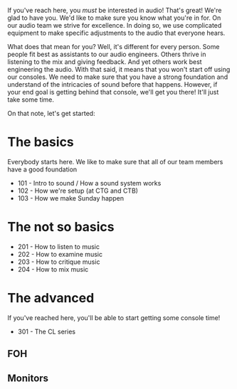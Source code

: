 <!-- TITLE: Training -->
<!-- SUBTITLE: A quick summary of Training -->

If you've reach here, you _must_ be interested in audio! That's great! We're glad to have you. We'd like to make sure you know what you're in for. On our audio team we strive for excellence. In doing so, we use complicated equipment to make specific adjustments to the audio that everyone hears. 

What does that mean for you? Well, it's different for every person. Some people fit best as assistants to our audio engineers. Others thrive in listening to the mix and giving feedback. And yet others work best engineering the audio. With that said, it means that you won't start off using our consoles. We need to make sure that you have a strong foundation and understand of the intricacies of sound before that happens. However, if your end goal is getting behind that console, we'll get you there! It'll just take some time. 

On that note, let's get started:
# The basics
Everybody starts here. We like to make sure that all of our team members have a good foundation

* 101 - Intro to sound / How a sound system works
* 102 - How we're setup (at CTG and CTB)
* 103 - How we make Sunday happen
# The not so basics
* 201 - How to listen to music
* 202 - How to examine music
* 203 - How to critique music
* 204 - How to mix music
# The advanced
If you've reached here, you'll be able to start getting some console time!

* 301 - The CL series

## FOH
## Monitors